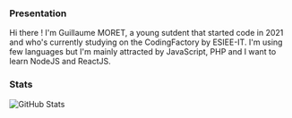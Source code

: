 ### Presentation
Hi there !
I'm Guillaume MORET, a young sutdent that started code in 2021 and who's currently studying on the CodingFactory by ESIEE-IT.
I'm using few languages but I'm mainly attracted by JavaScript, PHP and I want to learn NodeJS and ReactJS.

### Stats
![GitHub Stats](https://github-readme-stats.vercel.app/api?username=AyakorK&theme=radical)


<!--
**AyakorK/AyakorK** is a ✨ _special_ ✨ repository because its `README.md` (this file) appears on your GitHub profile.

Here are some ideas to get you started:

- 🔭 I’m currently working on ...
- 🌱 I’m currently learning ...
- 👯 I’m looking to collaborate on ...
- 🤔 I’m looking for help with ...
- 💬 Ask me about ...
- 📫 How to reach me: ...
- 😄 Pronouns: ...
- ⚡ Fun fact: ...
-->
